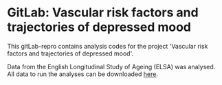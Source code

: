 # GitLab: Vascular risk factors and trajectories of depressed mood

This gitLab-repro contains analysis codes for the project 'Vascular risk factors and trajectories of depressed mood'. 

Data from the English Longitudinal Study of Ageing (ELSA) was analysed. All data to run the analyses can be downloaded [here](https://beta.ukdataservice.ac.uk/datacatalogue/series/series?id=200011).
